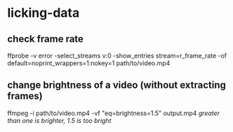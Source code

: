 # licking-data
## check frame rate 
ffprobe -v error -select_streams v:0 -show_entries stream=r_frame_rate -of default=noprint_wrappers=1:nokey=1 path/to/video.mp4
## change brightness of a video (without extracting frames)  
ffmpeg -i path/to/video.mp4 -vf "eq=brightness=1.5" output.mp4 *greater than one is brighter, 1.5 is too bright*
